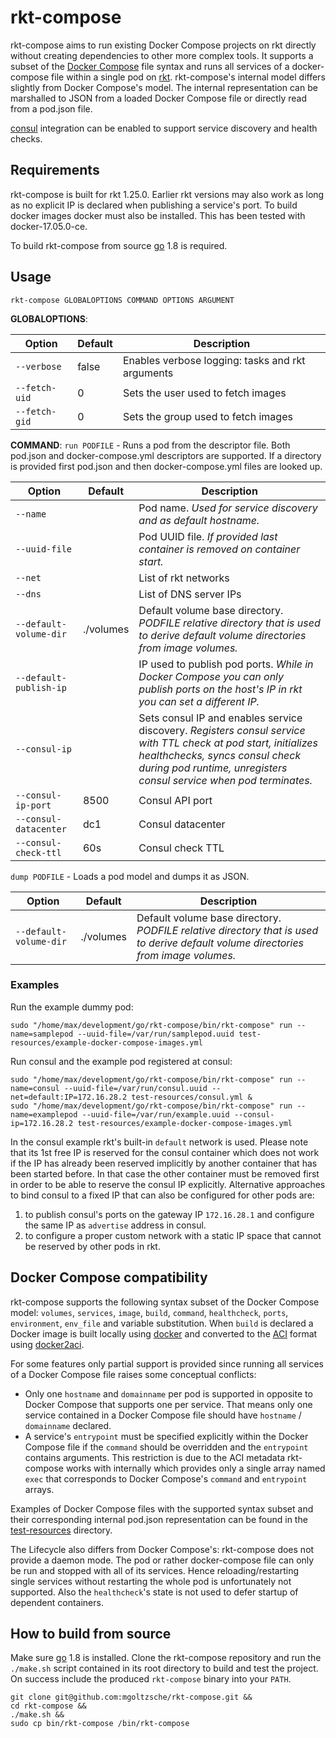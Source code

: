 # rkt-compose

rkt-compose aims to run existing Docker Compose projects on rkt directly without creating dependencies to other more complex tools.
It supports a subset of the [Docker Compose](https://docs.docker.com/compose/compose-file/) file syntax and runs all services of a docker-compose file within a single pod on [rkt](https://coreos.com/rkt).
rkt-compose's internal model differs slightly from Docker Compose's model. The internal representation can be marshalled to JSON from a loaded Docker Compose file or directly read from a pod.json file.

[consul](https://www.consul.io/) integration can be enabled to support service discovery and health checks.

## Requirements
rkt-compose is built for rkt 1.25.0. Earlier rkt versions may also work as long as no explicit IP is declared when publishing a service's port.
To build docker images docker must also be installed. This has been tested with docker-17.05.0-ce.

To build rkt-compose from source [go](https://golang.org/) 1.8 is required.

## Usage
`rkt-compose GLOBALOPTIONS COMMAND OPTIONS ARGUMENT`

**GLOBALOPTIONS**:

| Option | Default | Description |
| --- | --- | --- |
| `--verbose` | false | Enables verbose logging: tasks and rkt arguments |
| `--fetch-uid` | 0 | Sets the user used to fetch images |
| `--fetch-gid` | 0 | Sets the group used to fetch images |

**COMMAND**:
`run PODFILE` - Runs a pod from the descriptor file. Both pod.json and docker-compose.yml descriptors are supported. If a directory is provided first pod.json and then docker-compose.yml files are looked up.

| Option | Default | Description |
| --- | --- | --- |
| `--name` | | Pod name. *Used for service discovery and as default hostname.* |
| `--uuid-file` | | Pod UUID file. *If provided last container is removed on container start.* |
| `--net` | | List of rkt networks |
| `--dns` | | List of DNS server IPs |
| `--default-volume-dir` | ./volumes | Default volume base directory. *PODFILE relative directory that is used to derive default volume directories from image volumes.* |
| `--default-publish-ip` | | IP used to publish pod ports. *While in Docker Compose you can only publish ports on the host's IP in rkt you can set a different IP.* |
| `--consul-ip` | | Sets consul IP and enables service discovery. *Registers consul service with TTL check at pod start, initializes healthchecks, syncs consul check during pod runtime, unregisters consul service when pod terminates.* |
| `--consul-ip-port` | 8500 | Consul API port |
| `--consul-datacenter` | dc1 | Consul datacenter |
| `--consul-check-ttl` | 60s | Consul check TTL |

`dump PODFILE` - Loads a pod model and dumps it as JSON.

| Option | Default | Description |
| --- | --- | --- |
| `--default-volume-dir` | ./volumes | Default volume base directory. *PODFILE relative directory that is used to derive default volume directories from image volumes.* |

### Examples
Run the example dummy pod:
```
sudo "/home/max/development/go/rkt-compose/bin/rkt-compose" run --name=samplepod --uuid-file=/var/run/samplepod.uuid test-resources/example-docker-compose-images.yml
```

Run consul and the example pod registered at consul:
```
sudo "/home/max/development/go/rkt-compose/bin/rkt-compose" run --name=consul --uuid-file=/var/run/consul.uuid --net=default:IP=172.16.28.2 test-resources/consul.yml &
sudo "/home/max/development/go/rkt-compose/bin/rkt-compose" run --name=examplepod --uuid-file=/var/run/example.uuid --consul-ip=172.16.28.2 test-resources/example-docker-compose-images.yml
```
In the consul example rkt's built-in `default` network is used. Please note that its 1st free IP is reserved for the consul container which does not work if the IP has already been reserved implicitly by another container that has been started before. In that case the other container must be removed first in order to be able to reserve the consul IP explicitly.
Alternative approaches to bind consul to a fixed IP that can also be configured for other pods are:
1. to publish consul's ports on the gateway IP `172.16.28.1` and configure the same IP as `advertise` address in consul.
2. to configure a proper custom network with a static IP space that cannot be reserved by other pods in rkt.

## Docker Compose compatibility
rkt-compose supports the following syntax subset of the Docker Compose model: `volumes`, `services`, `image`, `build`, `command`, `healthcheck`, `ports`, `environment`, `env_file` and variable substitution.
When `build` is declared a Docker image is built locally using [docker](https://www.docker.com/) and converted to the [ACI](https://github.com/appc/spec/blob/master/spec/aci.md#app-container-image) format using [docker2aci](https://github.com/appc/docker2aci).

For some features only partial support is provided since running all services of a Docker Compose file raises some conceptual conflicts:

- Only one `hostname` and `domainname` per pod is supported in opposite to Docker Compose that supports one per service. That means only one service contained in a Docker Compose file should have `hostname` / `domainname` declared.
- A service's `entrypoint` must be specified explicitly within the Docker Compose file if the `command` should be overridden and the `entrypoint` contains arguments. This restriction is due to the ACI metadata rkt-compose works with internally which provides only a single array named `exec` that corresponds to Docker Compose's `command` and `entrypoint` arrays.

Examples of Docker Compose files with the supported syntax subset and their corresponding internal pod.json representation can be found in the [test-resources](test-resources) directory.

The Lifecycle also differs from Docker Compose's: rkt-compose does not provide a daemon mode.
The pod or rather docker-compose file can only be run and stopped with all of its services.
Hence reloading/restarting single services without restarting the whole pod is unfortunately not supported.
Also the `healthcheck`'s state is not used to defer startup of dependent containers.

## How to build from source
Make sure [go](https://golang.org/) 1.8 is installed.
Clone the rkt-compose repository and run the `./make.sh` script contained in its root directory to build and test the project.
On success include the produced `rkt-compose` binary into your `PATH`.
```
git clone git@github.com:mgoltzsche/rkt-compose.git &&
cd rkt-compose &&
./make.sh &&
sudo cp bin/rkt-compose /bin/rkt-compose
```
